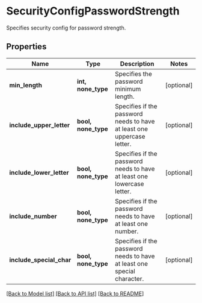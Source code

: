 # SecurityConfigPasswordStrength

Specifies security config for password strength.

## Properties
Name | Type | Description | Notes
------------ | ------------- | ------------- | -------------
**min_length** | **int, none_type** | Specifies the password minimum length. | [optional] 
**include_upper_letter** | **bool, none_type** | Specifies if the password needs to have at least one uppercase letter. | [optional] 
**include_lower_letter** | **bool, none_type** | Specifies if the password needs to have at least one lowercase letter. | [optional] 
**include_number** | **bool, none_type** | Specifies if the password needs to have at least one number. | [optional] 
**include_special_char** | **bool, none_type** | Specifies if the password needs to have at least one special character. | [optional] 

[[Back to Model list]](../README.md#documentation-for-models) [[Back to API list]](../README.md#documentation-for-api-endpoints) [[Back to README]](../README.md)


